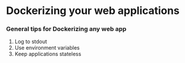 # Dockerizing your web applications

### General tips for Dockerizing any web app
1. Log to stdout
2. Use environment variables
3. Keep applications stateless

